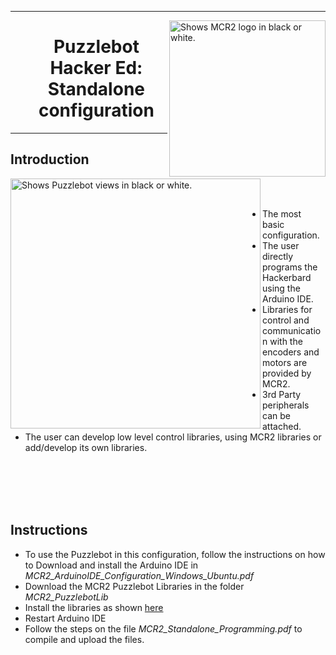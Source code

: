 
---
<picture>
  <source media="(prefers-color-scheme: dark)" srcset="https://github.com/ManchesterRoboticsLtd/Puzzlebot/blob/main/Misc/Logos/Puzzle_Bot_Logo_W.png">
  <source media="(prefers-color-scheme: light)" srcset="https://github.com/ManchesterRoboticsLtd/Puzzlebot/blob/main/Misc/Logos/Puzzle_Bot_Logo_B.png">
  <img alt="Shows MCR2 logo in black or white." width="250" align="right">
</picture>

 <div id="user-content-toc">
  <ul align="center" style="list-style: none;">
    <summary>
      <h1>Puzzlebot Hacker Ed: Standalone configuration</h1>
    </summary>
  </ul>
</div>


---

## Introduction

<picture>
  <source srcset="https://github.com/user-attachments/assets/6f1916a1-bb48-4528-9ca5-13510c7133cf">
  <img alt="Shows Puzzlebot views in black or white." width="400" align="left">
</picture>

<br/><br/>

  * The most basic configuration.
  * The user directly programs the Hackerbard using the Arduino IDE.
  * Libraries for control and communication with the encoders and motors are provided by MCR2.
  * 3rd Party peripherals can be attached.
  * The user can develop low level control libraries, using MCR2 libraries or add/develop its own libraries.


<br/><br/>
<br/><br/>


## Instructions
  * To use the Puzzlebot in this configuration, follow the instructions on how to Download and install the Arduino IDE in *MCR2_ArduinoIDE_Configuration_Windows_Ubuntu.pdf*
  * Download the MCR2 Puzzlebot Libraries in the folder *MCR2_PuzzlebotLib*
  * Install the libraries as shown [here](https://docs.arduino.cc/software/ide-v1/tutorials/installing-libraries)
  * Restart Arduino IDE
  * Follow the steps on the file *MCR2_Standalone_Programming.pdf* to compile and upload the files.
  

